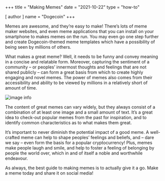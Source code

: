+++
title = "Making Memes"
date = "2021-10-22"
type = "how-to"

[ author ]
  name = "Dogecoin"
+++

Memes are awesome, and they’re easy to make! There’s lots of meme maker websites, and even meme applications that you can install on your smartphone to makes memes on the run. You may even go one step further and create Dogecoin-themed meme templates which have a possibility of being seen by millions of others.  

What makes a great meme? Well, it needs to be funny and convey meaning in a concise and relatable form. Moreover, capturing the sentiment of a community – or peoples’ innermost thoughts and feelings that are not shared publicly – can form a great basis from which to create highly engaging and novel memes. The power of memes also comes from their accessibility and ability to be viewed by millions in a relatively short of amount of time.  

![image info](/assets/images/dogepedia/1.png)

The content of great memes can vary widely, but they always consist of a combination of at least one image and a small amount of text. It’s a great idea to check-out popular memes from the past for inspiration, and to identify common characteristics as to what makes them great.  

It’s important to never diminish the potential impact of a good meme. A well-crafted meme can help to shape peoples’ feelings and beliefs, and – dare we say – even form the basis for a popular cryptocurrency! Plus, memes make people laugh and smile, and help to foster a feeling of belonging by people the world over, which in and of itself a noble and worthwhile endeavour. 

As always, the best guide to making memes is to actually give it a go. Make a meme today and share it on social media! 